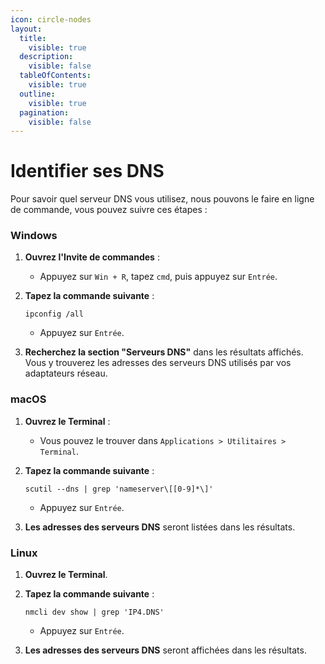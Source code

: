```yaml
---
icon: circle-nodes
layout:
  title:
    visible: true
  description:
    visible: false
  tableOfContents:
    visible: true
  outline:
    visible: true
  pagination:
    visible: false
---
```


# Identifier ses DNS

Pour savoir quel serveur DNS vous utilisez, nous pouvons le faire en ligne de commande, vous pouvez suivre ces étapes :

### Windows

1. **Ouvrez l'Invite de commandes** :
   * Appuyez sur `Win + R`, tapez `cmd`, puis appuyez sur `Entrée`.
2.  **Tapez la commande suivante** :

    ```
    ipconfig /all
    ```

    * Appuyez sur `Entrée`.
3. **Recherchez la section "Serveurs DNS"** dans les résultats affichés. Vous y trouverez les adresses des serveurs DNS utilisés par vos adaptateurs réseau.

### macOS

1. **Ouvrez le Terminal** :
   * Vous pouvez le trouver dans `Applications > Utilitaires > Terminal`.
2.  **Tapez la commande suivante** :

    ```
    scutil --dns | grep 'nameserver\[[0-9]*\]'
    ```

    * Appuyez sur `Entrée`.
3. **Les adresses des serveurs DNS** seront listées dans les résultats.

### Linux

1. **Ouvrez le Terminal**.
2.  **Tapez la commande suivante** :

    ```
    nmcli dev show | grep 'IP4.DNS'
    ```

    * Appuyez sur `Entrée`.
3. **Les adresses des serveurs DNS** seront affichées dans les résultats.
